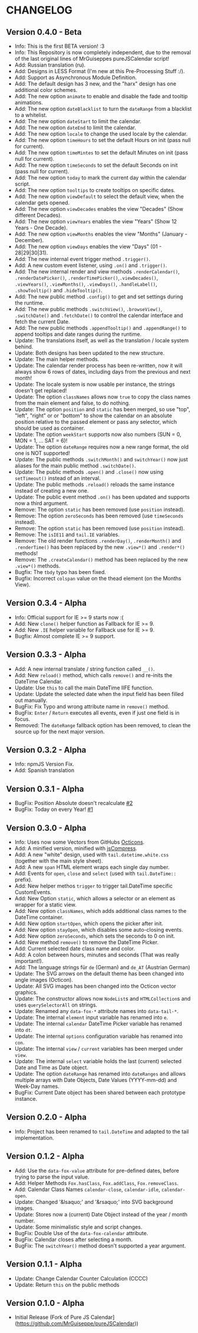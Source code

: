 CHANGELOG
=========

Version 0.4.0 - Beta
--------------------
-   Info: This is the first BETA version! :3
-   Info: This Repository is now completely independent, due to the removal of the last original
          lines of MrGuiseppes pureJSCalendar script!
-   Add: Russian translation (ru).
-   Add: Designs in LESS Format (I'm new at this Pre-Processing Stuff :/).
-   Add: Support as Asynchronous Module Definition.
-   Add: The default design has 3 new, and the "harx" design has one additional color schemes.
-   Add: The new option `animate` to enable and disable the fade and tooltip animations.
-   Add: The new option `dateBlacklist` to turn the `dateRange` from a blacklist to a whitelist.
-   Add: The new option `dateStart` to limit the calendar.
-   Add: The new option `dateEnd` to limit the calendar.
-   Add: The new option `locale` to change the used locale by the calendar.
-   Add: The new option `timeHours` to set the default Hours on init (pass null for current).
-   Add: The new option `timeMintes` to set the default Minutes on init (pass null for current).
-   Add: The new option `timeSeconds` to set the default Seconds on init (pass null for current).
-   Add: The new option `today` to mark the current day within the calendar script.
-   Add: The new option `tooltips` to create tooltips on specific dates.
-   Add: The new option `viewDefault` to select the default view, when the calendar gets opened.
-   Add: The new option `viewDecades` enables the view "Decades" (Show different Decades).
-   Add: The new option `viewYears` enables the view "Years" (Show 12 Years - One Decade).
-   Add: The new option `viewMonths` enables the view "Months" (January - December).
-   Add: The new option `viewDays` enables the view "Days" (01 - 28|29|30|31).
-   Add: The new internal event trigger method `.trigger()`.
-   Add: A new custom event listener, using `.on()` and `.trigger()`.
-   Add: The new internal render and view methods `.renderCalendar()`, `.renderDatePicker()`,
         `.renderTimePicker()`,`.viewDecades()`, `.viewYears()`, `.viewMonths()`, `.viewDays()`,
         `.handleLabel()`, `.showTooltip()` and `.hideTooltip()`.
-   Add: The new public method `.config()` to get and set settings during the runtime.
-   Add: The new public methods `.switchView()`, `.browseView()`, `.switchDate()` and `.fetchDate()`
         to control the calendar interface and fetch the current Date.
-   Add: The new public methods `.appendTooltip()` and `.appendRange()` to append tooltips and date
         ranges during the runtime.
-   Update: The translations itself, as well as the translation / locale system behind.
-   Update: Both designs has been updated to the new structure.
-   Update: The main helper methods.
-   Update: The calendar render process has been re-written, now it will always show 6 rows of
            dates, including days from the previous and next month!
-   Update: The locale system is now usable per instance, the strings doesn't get replaced!
-   Update: The option `classNames` allows now `true` to copy the class names from the main
            element and false, to do nothing.
-   Update: The option `position` and `static` has been merged, so use "top", "left", "right" or
            or "bottom" to show the calendar on an absolute position relative to the passed element
            or pass any selector, which should be used as container.
-   Update: The option `weekStart` supports now also numbers (SUN = 0, MON = 1, ... SAT = 6)!
-   Update: The option `dateRange` requires now a new range format, the old one is NOT supported!
-   Update: The public methods `.switchMonth()` and `switchYear()` now just aliases for the main
            public method `.switchDate()`.
-   Update: The public methods `.open()` and `.close()` now using `setTimeout()` instead of an
            interval.
-   Update: The public methods `.reload()` reloads the same instance instead of creating a new one.
-   Update: The public event method `.on()` has been updated and supports now a third argument.
-   Remove: The option `static` has been removed (use `position` instead).
-   Remove: The option `zeroSeconds` has been removed (use `timeSeconds` instead).
-   Remove: The option `static` has been removed (use `position` instead).
-   Remove: The `isIE11` and `tail.IE` variables.
-   Remove: The old render functions `.renderDay()`, `.renderMonth()` and `.renderTime()` has been
            replaced by the new `.view*()` and `.render*()` methods!
-   Remove: The `.createCalendar()` method has been replaced by the new `.view*()` methods.
-   Bugfix: The `tbdy` typo has been fixed.
-   Bugfix: Incorrect `colspan` value on the thead element (on the Months View).

Version 0.3.4 - Alpha
---------------------
-   Info: Official support for IE >= 9 starts now :(
-   Add: New `clone()` helper function as Fallback for IE >= 9.
-   Add: New `.IE` helper variable for Fallback use for IE >= 9.
-   Bugfix: Almost complete IE >= 9 support.

Version 0.3.3 - Alpha
---------------------
-   Add: A new internal translate / string function called `__()`.
-   Add: New `reload()` method, which calls `remove()` and re-inits the DateTime Calendar.
-   Update: Use `this` to call the main DateTime IIFE function.
-   Update: Update the selected date when the input field has been filled out manually.
-   BugFix: Fix Typo and wrong attribute name in `remove()` method.
-   BugFix: `Enter` / `Return` executes all events, even if just one field is in focus.
-   Removed: The `dateRange` fallback option has been removed, to clean the source up for the next major version.

Version 0.3.2 - Alpha
---------------------
-   Info: npmJS Version Fix.
-   Add: Spanish translation

Version 0.3.1 - Alpha
---------------------
-   BugFix: Position Absolute doesn't recalculate [#2](https://github.com/pytesNET/tail.DateTime/issues/2)
-   BugFix: Today on every Year! [#1](https://github.com/pytesNET/tail.DateTime/issues/1)

Version 0.3.0 - Alpha
---------------------
-   Info: Uses now some Vectors from GitHubs [Octicons](https://octicons.github.com/).
-   Add: A minified version, minified with [jsCompress](https://jscompress.com/).
-   Add: A new "white" design, used with `tail.datetime.white.css` (together with the main style sheet).
-   Add: A new `span` HTML element wraps each single day number.
-   Add: Events for `open`, `close` and `select` (used with `tail.DateTime::` prefix).
-   Add: New helper methos `trigger` to trigger tail.DateTime specific CustomEvents.
-   Add: New Option `static`, which allows a selector or an element as wrapper for a static view.
-   Add: New option `classNames`, which adds additional class names to the DateTime container.
-   Add: New option `startOpen`, which opens the picker after init.
-   Add: New option `stayOpen`, which disables some auto-closing events.
-   Add: New option `zeroSeconds`, which sets the seconds to 0 on init.
-   Add: New method `remove()` to remove the DateTime Picker.
-   Add: Current selected date class name and color.
-   Add: A colon between hours, minutes and seconds (That was really important!).
-   Add: The language strings für `de` (German) and `de_AT` (Austrian German)
-   Update: The SVG arrows on the default theme has been changed into angle images (Octicon).
-   Update: All SVG images has been changed into the Octicon vector graphics.
-   Update: The constructor allows now `NodeList`s and `HTMLCollection`s and uses `querySelectorAll` on strings.
-   Update: Renamed any `data-fox-*` attribute names into `data-tail-*`.
-   Update: The internal `element` input variable has renamed into `e`.
-   Update: The internal `calendar` DateTime Picker variable has renamed into `dt`.
-   Update: The internal `options` configuration variable has renamed into `con`.
-   Update: The internal `view` / `current` variables has been merged under `view`.
-   Update: The internal `select` variable holds the last (current) selected Date and Time as Date object.
-   Update: The option `dateRange` has renamed into `dateRanges` and allows multiple arrays with Date Objects, Date Values (YYYY-mm-dd) and Week-Day names.
-   BugFix: Current Date object has been shared between each prototype instance.

Version 0.2.0 - Alpha
---------------------
-   Info: Project has been renamed to `tail.DateTime` and adapted to the tail implementation.

Version 0.1.2 - Alpha
---------------------
-   Add: Use the `data-fox-value` attribute for pre-defined dates, before trying to parse the input value.
-   Add: Helper Methods `Fox.hasClass`, `Fox.addClass`, `Fox.removeClass`.
-   Add: Calendar Class Names `calendar-close`, `calendar-idle`, `calendar-open`.
-   Update: Changed '\&lsaquo;' and '\&rsaquo;' into SVG background images.
-   Update: Stores now a (current) Date Object instead of the year / month number.
-   Update: Some minimalistic style and script changes.
-   BugFix: Double Use of the `data-fox-calendar` attribute.
-   BugFix: Calendar closes after selecting a month.
-   BugFix: The `switchYear()` method doesn't supported a year argument.

Version 0.1.1 - Alpha
---------------------
-   Update: Change Calendar Counter Calculation (CCCC)
-   Update: Return `this` on the public methods

Version 0.1.0 - Alpha
---------------------
-   Initial Release (Fork of Pure JS Calendar](https://github.com/MrGuiseppe/pureJSCalendar))
